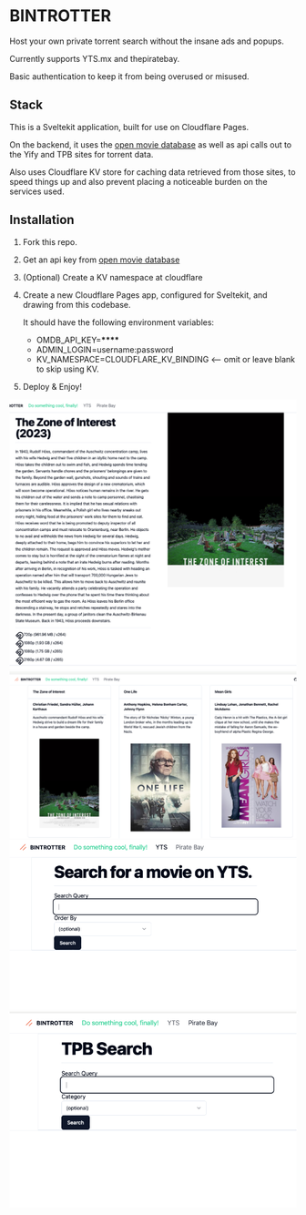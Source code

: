 # BINTROTTER

Host your own private torrent search without the insane ads and popups.

Currently supports YTS.mx and thepiratebay.

Basic authentication to keep it from being overused or misused.

## Stack

This is a Sveltekit application, built for use on Cloudflare Pages.

On the backend, it uses the [open movie database](http://www.omdbapi.com) as well
as api calls out to the Yify and TPB sites for torrent data.

Also uses Cloudflare KV store for caching data retrieved from those sites, to speed
things up and also prevent placing a noticeable burden on the services used.

## Installation

1. Fork this repo.
2. Get an api key from [open movie database](http://www.omdbapi.com)
3. (Optional) Create a KV namespace at cloudflare
4. Create a new Cloudflare Pages app, configured for Sveltekit, and drawing from this codebase.

   It should have the following environment variables:

   - OMDB_API_KEY=**\*\*\*\***
   - ADMIN_LOGIN=username:password
   - KV_NAMESPACE=CLOUDFLARE_KV_BINDING <-- omit or leave blank to skip using KV.

5. Deploy & Enjoy!

![Torrent Detail](https://raw.githubusercontent.com/tylergannon/bintrotter/main/screenshots/detail.png)
![Home Page](https://raw.githubusercontent.com/tylergannon/bintrotter/main/screenshots/homepage.png)
![YTS Form](https://raw.githubusercontent.com/tylergannon/bintrotter/main/screenshots/yts_page.png)
![TPB Form](https://raw.githubusercontent.com/tylergannon/bintrotter/main/screenshots/tpb_page.png)
